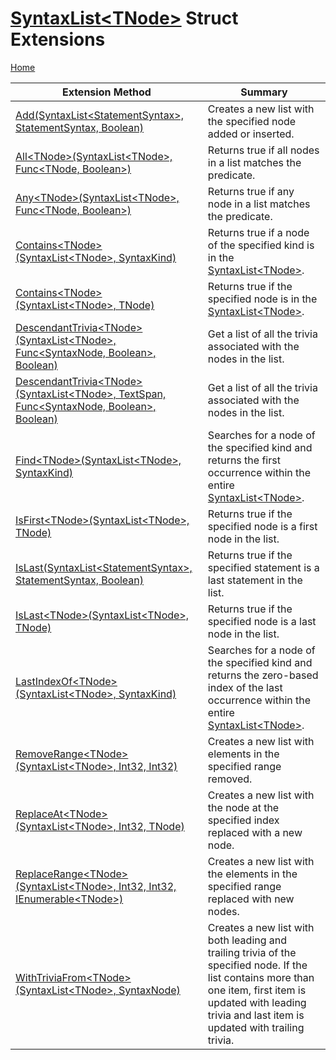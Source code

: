 # [SyntaxList\<TNode>](https://docs.microsoft.com/en-us/dotnet/api/microsoft.codeanalysis.syntaxlist-1) Struct Extensions <a name="_Top"></a>

[Home](../../../README.md)

| Extension Method | Summary |
| ---------------- | ------- |
| [Add(SyntaxList\<StatementSyntax>, StatementSyntax, Boolean)](../../../Roslynator/CSharp/SyntaxExtensions/Add/README.md#_Top) | Creates a new list with the specified node added or inserted\. |
| [All\<TNode>(SyntaxList\<TNode>, Func\<TNode, Boolean>)](../../../Roslynator/SyntaxExtensions/All-1/README.md#Roslynator_SyntaxExtensions_All__1_Microsoft_CodeAnalysis_SyntaxList___0__System_Func___0_System_Boolean__) | Returns true if all nodes in a list matches the predicate\. |
| [Any\<TNode>(SyntaxList\<TNode>, Func\<TNode, Boolean>)](../../../Roslynator/SyntaxExtensions/Any-1/README.md#Roslynator_SyntaxExtensions_Any__1_Microsoft_CodeAnalysis_SyntaxList___0__System_Func___0_System_Boolean__) | Returns true if any node in a list matches the predicate\. |
| [Contains\<TNode>(SyntaxList\<TNode>, SyntaxKind)](../../../Roslynator/CSharp/SyntaxExtensions/Contains-1/README.md#Roslynator_CSharp_SyntaxExtensions_Contains__1_Microsoft_CodeAnalysis_SyntaxList___0__Microsoft_CodeAnalysis_CSharp_SyntaxKind_) | Returns true if a node of the specified kind is in the [SyntaxList\<TNode>](https://docs.microsoft.com/en-us/dotnet/api/microsoft.codeanalysis.syntaxlist-1)\. |
| [Contains\<TNode>(SyntaxList\<TNode>, TNode)](../../../Roslynator/SyntaxExtensions/Contains-1/README.md#Roslynator_SyntaxExtensions_Contains__1_Microsoft_CodeAnalysis_SyntaxList___0____0_) | Returns true if the specified node is in the [SyntaxList\<TNode>](https://docs.microsoft.com/en-us/dotnet/api/microsoft.codeanalysis.syntaxlist-1)\. |
| [DescendantTrivia\<TNode>(SyntaxList\<TNode>, Func\<SyntaxNode, Boolean>, Boolean)](../../../Roslynator/SyntaxExtensions/DescendantTrivia-1/README.md#Roslynator_SyntaxExtensions_DescendantTrivia__1_Microsoft_CodeAnalysis_SyntaxList___0__System_Func_Microsoft_CodeAnalysis_SyntaxNode_System_Boolean__System_Boolean_) | Get a list of all the trivia associated with the nodes in the list\. |
| [DescendantTrivia\<TNode>(SyntaxList\<TNode>, TextSpan, Func\<SyntaxNode, Boolean>, Boolean)](../../../Roslynator/SyntaxExtensions/DescendantTrivia-1/README.md#Roslynator_SyntaxExtensions_DescendantTrivia__1_Microsoft_CodeAnalysis_SyntaxList___0__Microsoft_CodeAnalysis_Text_TextSpan_System_Func_Microsoft_CodeAnalysis_SyntaxNode_System_Boolean__System_Boolean_) | Get a list of all the trivia associated with the nodes in the list\. |
| [Find\<TNode>(SyntaxList\<TNode>, SyntaxKind)](../../../Roslynator/CSharp/SyntaxExtensions/Find-1/README.md#Roslynator_CSharp_SyntaxExtensions_Find__1_Microsoft_CodeAnalysis_SyntaxList___0__Microsoft_CodeAnalysis_CSharp_SyntaxKind_) | Searches for a node of the specified kind and returns the first occurrence within the entire [SyntaxList\<TNode>](https://docs.microsoft.com/en-us/dotnet/api/microsoft.codeanalysis.syntaxlist-1)\. |
| [IsFirst\<TNode>(SyntaxList\<TNode>, TNode)](../../../Roslynator/SyntaxExtensions/IsFirst-1/README.md#Roslynator_SyntaxExtensions_IsFirst__1_Microsoft_CodeAnalysis_SyntaxList___0____0_) | Returns true if the specified node is a first node in the list\. |
| [IsLast(SyntaxList\<StatementSyntax>, StatementSyntax, Boolean)](../../../Roslynator/CSharp/SyntaxExtensions/IsLast/README.md#_Top) | Returns true if the specified statement is a last statement in the list\. |
| [IsLast\<TNode>(SyntaxList\<TNode>, TNode)](../../../Roslynator/SyntaxExtensions/IsLast-1/README.md#Roslynator_SyntaxExtensions_IsLast__1_Microsoft_CodeAnalysis_SyntaxList___0____0_) | Returns true if the specified node is a last node in the list\. |
| [LastIndexOf\<TNode>(SyntaxList\<TNode>, SyntaxKind)](../../../Roslynator/CSharp/SyntaxExtensions/LastIndexOf-1/README.md#Roslynator_CSharp_SyntaxExtensions_LastIndexOf__1_Microsoft_CodeAnalysis_SyntaxList___0__Microsoft_CodeAnalysis_CSharp_SyntaxKind_) | Searches for a node of the specified kind and returns the zero\-based index of the last occurrence within the entire [SyntaxList\<TNode>](https://docs.microsoft.com/en-us/dotnet/api/microsoft.codeanalysis.syntaxlist-1)\. |
| [RemoveRange\<TNode>(SyntaxList\<TNode>, Int32, Int32)](../../../Roslynator/CSharp/SyntaxExtensions/RemoveRange-1/README.md#Roslynator_CSharp_SyntaxExtensions_RemoveRange__1_Microsoft_CodeAnalysis_SyntaxList___0__System_Int32_System_Int32_) | Creates a new list with elements in the specified range removed\. |
| [ReplaceAt\<TNode>(SyntaxList\<TNode>, Int32, TNode)](../../../Roslynator/SyntaxExtensions/ReplaceAt-1/README.md#Roslynator_SyntaxExtensions_ReplaceAt__1_Microsoft_CodeAnalysis_SyntaxList___0__System_Int32___0_) | Creates a new list with the node at the specified index replaced with a new node\. |
| [ReplaceRange\<TNode>(SyntaxList\<TNode>, Int32, Int32, IEnumerable\<TNode>)](../../../Roslynator/CSharp/SyntaxExtensions/ReplaceRange-1/README.md#Roslynator_CSharp_SyntaxExtensions_ReplaceRange__1_Microsoft_CodeAnalysis_SyntaxList___0__System_Int32_System_Int32_System_Collections_Generic_IEnumerable___0__) | Creates a new list with the elements in the specified range replaced with new nodes\. |
| [WithTriviaFrom\<TNode>(SyntaxList\<TNode>, SyntaxNode)](../../../Roslynator/SyntaxExtensions/WithTriviaFrom-1/README.md#Roslynator_SyntaxExtensions_WithTriviaFrom__1_Microsoft_CodeAnalysis_SyntaxList___0__Microsoft_CodeAnalysis_SyntaxNode_) | Creates a new list with both leading and trailing trivia of the specified node\. If the list contains more than one item, first item is updated with leading trivia and last item is updated with trailing trivia\. |

